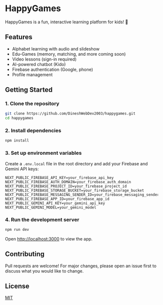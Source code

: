 # HappyGames

HappyGames is a fun, interactive learning platform for kids! 🎉

## Features
- Alphabet learning with audio and slideshow
- Edu-Games (memory, matching, and more coming soon)
- Video lessons (sign-in required)
- AI-powered chatbot (Kido)
- Firebase authentication (Google, phone)
- Profile management

## Getting Started

### 1. Clone the repository
```bash
git clone https://github.com/DineshWebDev2003/happygames.git
cd happygames
```

### 2. Install dependencies
```bash
npm install
```

### 3. Set up environment variables
Create a `.env.local` file in the root directory and add your Firebase and Gemini API keys:
```
NEXT_PUBLIC_FIREBASE_API_KEY=your_firebase_api_key
NEXT_PUBLIC_FIREBASE_AUTH_DOMAIN=your_firebase_auth_domain
NEXT_PUBLIC_FIREBASE_PROJECT_ID=your_firebase_project_id
NEXT_PUBLIC_FIREBASE_STORAGE_BUCKET=your_firebase_storage_bucket
NEXT_PUBLIC_FIREBASE_MESSAGING_SENDER_ID=your_firebase_messaging_sender_id
NEXT_PUBLIC_FIREBASE_APP_ID=your_firebase_app_id
NEXT_PUBLIC_GEMINI_API_KEY=your_gemini_api_key
NEXT_PUBLIC_GEMINI_MODEL=your_gemini_model
```

### 4. Run the development server
```bash
npm run dev
```

Open [http://localhost:3000](http://localhost:3000) to view the app.

## Contributing
Pull requests are welcome! For major changes, please open an issue first to discuss what you would like to change.

## License
[MIT](LICENSE)
